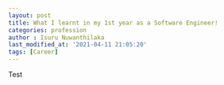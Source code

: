 ```yaml
---
layout: post
title: What I learnt in my 1st year as a Software Engineer!
categories: profession
author : Isuru Nuwanthilaka
last_modified_at: '2021-04-11 21:05:20'
tags: [Career]
---
```


Test